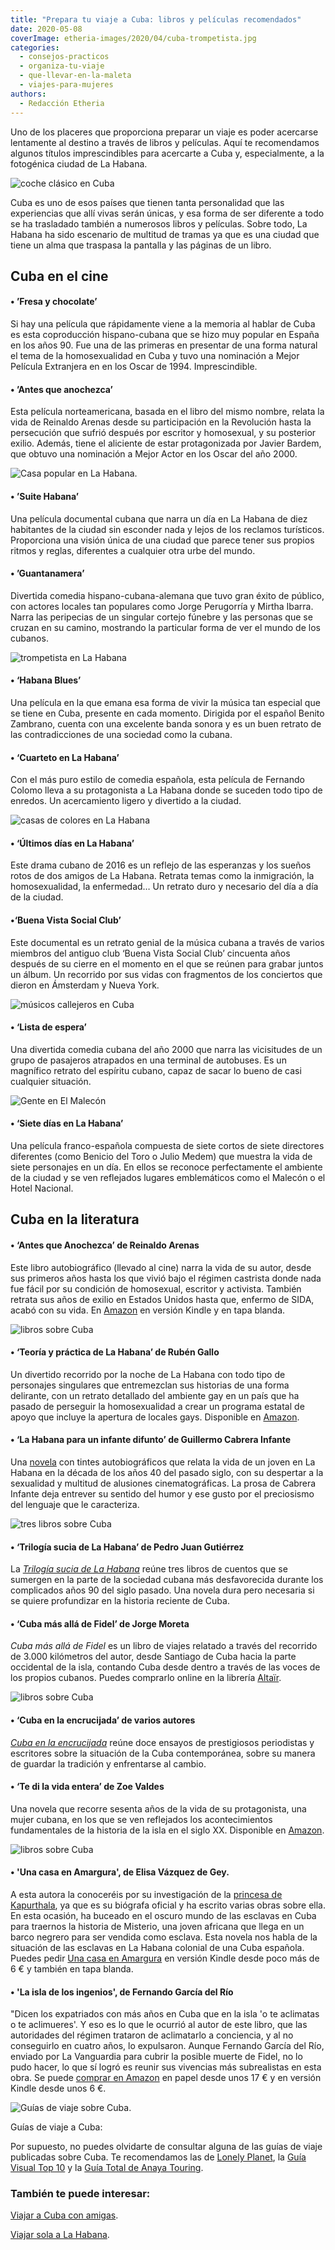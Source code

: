 ```yaml
---
title: "Prepara tu viaje a Cuba: libros y películas recomendados"
date: 2020-05-08
coverImage: etheria-images/2020/04/cuba-trompetista.jpg
categories: 
  - consejos-practicos
  - organiza-tu-viaje
  - que-llevar-en-la-maleta
  - viajes-para-mujeres
authors: 
  - Redacción Etheria
---
```


Uno de los placeres que proporciona preparar un viaje es poder acercarse lentamente al destino a través de libros y películas. Aquí te recomendamos algunos títulos imprescindibles para acercarte a Cuba y, especialmente, a la fotogénica ciudad de La Habana.

![coche clásico en Cuba](etheria-images/2020/04/Cuba-la-habana-calle-900x600.jpg "Calle de La Habana. © Alexander Kunze")

Cuba es uno de esos países que tienen tanta personalidad que las experiencias que allí 
vivas serán únicas, y esa forma de ser diferente a todo se ha trasladado también a 
numerosos libros y películas. Sobre todo, La Habana ha sido escenario de multitud de 
tramas ya que es una ciudad que tiene un alma que traspasa la pantalla y las páginas de 
un libro. 

## Cuba en el cine

#### • ’Fresa y chocolate’

Si hay una película que rápidamente viene a la memoria al hablar de Cuba es esta 
coproducción hispano-cubana que se hizo muy popular en España en los años 90. Fue una de 
las primeras en presentar de una forma natural el tema de la homosexualidad en Cuba y 
tuvo una nominación a Mejor Película Extranjera en en los Oscar de 1994. Imprescindible. 

#### • ’Antes que anochezca’

Esta película norteamericana, basada en el libro del mismo nombre, relata la vida de 
Reinaldo Arenas desde su participación en la Revolución hasta la persecución que sufrió 
después por escritor y homosexual, y su posterior exilio. Además, tiene el aliciente de 
estar protagonizada por Javier Bardem, que obtuvo una nominación a Mejor Actor en los 
Oscar del año 2000. 

![Casa popular en La Habana.](etheria-images/2020/04/Cuba-casa-popular-900x600.jpg "Casa popular en La Habana. © Florian Wehdeiq")

#### • ’Suite Habana’

Una película documental cubana que narra un día en La Habana de diez habitantes de la 
ciudad sin esconder nada y lejos de los reclamos turísticos. Proporciona una visión 
única de una ciudad que parece tener sus propios ritmos y reglas, diferentes a cualquier 
otra urbe del mundo. 

#### • ’Guantanamera’

Divertida comedia hispano-cubana-alemana que tuvo gran éxito de público, con actores 
locales tan populares como Jorge Perugorría y Mirtha Ibarra. Narra las peripecias de un 
singular cortejo fúnebre y las personas que se cruzan en su camino, mostrando la 
particular forma de ver el mundo de los cubanos. 

![trompetista en La Habana](etheria-images/2020/04/cuba-trompetista-900x600.jpg "Músico en La Habana. © Jessica Knowlden")

#### • ‘Habana Blues’

Una película en la que emana esa forma de vivir la música tan especial que se tiene en 
Cuba, presente en cada momento. Dirigida por el español Benito Zambrano, cuenta con una 
excelente banda sonora y es un buen retrato de las contradicciones de una sociedad como 
la cubana. 

#### • ‘Cuarteto en La Habana’

Con el más puro estilo de comedia española, esta película de Fernando Colomo lleva a su 
protagonista a La Habana donde se suceden todo tipo de enredos. Un acercamiento ligero y 
divertido a la ciudad. 

![casas de colores en La Habana](etheria-images/2020/04/La-habana-casas-colores-900x600.jpg "Casas recién pintadas en La Habana.")

#### • ‘Últimos días en La Habana’

Este drama cubano de 2016 es un reflejo de las esperanzas y los sueños rotos de dos 
amigos de La Habana. Retrata temas como la inmigración, la homosexualidad, la 
enfermedad… Un retrato duro y necesario del día a día de la ciudad. 

#### •‘Buena Vista Social Club’

Este documental es un retrato genial de la música cubana a través de varios miembros del 
antiguo club ‘Buena Vista Social Club’ cincuenta años después de su cierre en el momento 
en el que se reúnen para grabar juntos un álbum. Un recorrido por sus vidas con 
fragmentos de los conciertos que dieron en Ámsterdam y Nueva York. 

![músicos callejeros en Cuba](etheria-images/2020/04/cuba-musicos-900x796.jpg "La música forma parte del día a día de Cuba. © Florian Wehdeiq")

#### • ‘Lista de espera’

Una divertida comedia cubana del año 2000 que narra las vicisitudes de un grupo de 
pasajeros atrapados en una terminal de autobuses. Es un magnífico retrato del espíritu 
cubano, capaz de sacar lo bueno de casi cualquier situación. 

![Gente en El Malecón](etheria-images/2020/04/Cuba-malecon-900x600.jpg "El Malecón de La Habana.")

#### • ‘Siete días en La Habana’

Una película franco-española compuesta de siete cortos de siete directores diferentes 
(como Benicio del Toro o Julio Medem) que muestra la vida de siete personajes en un día. 
En ellos se reconoce perfectamente el ambiente de la ciudad y se ven reflejados lugares 
emblemáticos como el Malecón o el Hotel Nacional. 

## Cuba en la literatura

#### • ‘Antes que Anochezca’ de Reinaldo Arenas

Este libro autobiográfico (llevado al cine) narra la vida de su autor, desde sus 
primeros años hasta los que vivió bajo el régimen castrista donde nada fue fácil por su 
condición de homosexual, escritor y activista. También retrata sus años de exilio en 
Estados Unidos hasta que, enfermo de SIDA, acabó con su vida. En [Amazon](https://amzn.to/2Y8r0mL) 
en versión Kindle y en tapa blanda. 

![libros sobre Cuba](etheria-images/2020/04/cuba-libros-1-900x714.jpg "Un libro autobiográfico y un recorrido sobre la noche de La Habana.")

#### • ‘Teoría y práctica de La Habana’ de Rubén Gallo

Un divertido recorrido por la noche de La Habana con todo tipo de personajes singulares 
que entremezclan sus historias de una forma delirante, con un retrato detallado del 
ambiente gay en un país que ha pasado de perseguir la homosexualidad a crear un programa 
estatal de apoyo que incluye la apertura de locales gays. Disponible en [Amazon](https://amzn.to/2W1KZAP). 

#### • ‘La Habana para un infante difunto’ de Guillermo Cabrera Infante

Una [novela](https://amzn.to/2zzxJvK) con tintes autobiográficos que relata la vida de 
un joven en La Habana en la década de los años 40 del pasado siglo, con su despertar a 
la sexualidad y multitud de alusiones cinematográficas. La prosa de Cabrera Infante deja 
entrever su sentido del humor y ese gusto por el preciosismo del lenguaje que le 
caracteriza. 

![tres libros sobre Cuba](etheria-images/2020/04/cuba-libros-2-900x933.jpg "Diferentes visiones de la vida en Cuba.")

#### • ‘Trilogía sucia de La Habana’ de Pedro Juan Gutiérrez

La [_Trilogía sucia de La Habana_](https://amzn.to/2y5TW3Y) reúne tres libros de cuentos 
que se sumergen en la parte de la sociedad cubana más desfavorecida durante los 
complicados años 90 del siglo pasado. Una novela dura pero necesaria si se quiere 
profundizar en la historia reciente de Cuba. 

#### • ‘Cuba más allá de Fidel’ de Jorge Moreta

_Cuba más allá de Fidel_ es un libro de viajes relatado a través del recorrido de 3.000 
kilómetros del autor, desde Santiago de Cuba hacia la parte occidental de la isla, 
contando Cuba desde dentro a través de las voces de los propios cubanos. Puedes 
comprarlo online en la librería [Altaïr](https://www.altair.es/es/libro/cuba-mas-alla-de-fidel-9-heterodoxos-altair_109209). 

![libros sobre Cuba](etheria-images/2020/04/cuba-libros-3-900x685.jpg "Novela y ensayo sobre Cuba.")

#### • ‘Cuba en la encrucijada’ de varios autores

[_Cuba en la encrucijada_](https://amzn.to/2VWv5HW) reúne doce ensayos de prestigiosos 
periodistas y escritores sobre la situación de la Cuba contemporánea, sobre su manera de 
guardar la tradición y enfrentarse al cambio. 

#### • ‘Te di la vida entera’ de Zoe Valdes

Una novela que recorre sesenta años de la vida de su protagonista, una mujer cubana, en 
los que se ven reflejados los acontecimientos fundamentales de la historia de la isla en 
el siglo XX. Disponible en [Amazon](https://amzn.to/2YaqDYI). 

![libros sobre Cuba](etheria-images/2020/04/libros-viaje-cuba-900x677.jpg "'Una casa en Amargura' y 'La isla de los ingenios'.")

#### • 'Una casa en Amargura', de Elisa Vázquez de Gey.

A esta autora la conoceréis por su investigación de la [princesa de 
Kapurthala](https://etheriamagazine.com/2020/04/13/la-pasion-india-de-anita-delgado-libros-viajes/), 
ya que es su biógrafa oficial y ha escrito varias obras sobre ella. En esta ocasión, ha 
buceado en el oscuro mundo de las esclavas en Cuba para traernos la historia de 
Misterio, una joven africana que llega en un barco negrero para ser vendida como 
esclava. Esta novela nos habla de la situación de las esclavas en La Habana colonial de 
una Cuba española. Puedes pedir [Una casa en Amargura](https://amzn.to/2Sf7qS0) en 
versión Kindle desde poco más de 6 € y también en tapa blanda. 

#### • 'La isla de los ingenios', de Fernando García del Río

"Dicen los expatriados con más años en Cuba que en la isla 'o te aclimatas o te 
aclimueres'. Y eso es lo que le ocurrió al autor de este libro, que las autoridades del 
régimen trataron de aclimatarlo a conciencia, y al no conseguirlo en cuatro años, lo 
expulsaron. Aunque Fernando García del Río, enviado por La Vanguardia para cubrir la 
posible muerte de Fidel, no lo pudo hacer, lo que sí logró es reunir sus vivencias más 
subrealistas en esta obra. Se puede [comprar en Amazon](https://amzn.to/3aQCM89) en 
papel desde unos 17 € y en versión Kindle desde unos 6 €. 

![Guías de viaje sobre Cuba.](etheria-images/2020/04/cuba-guias-viaje-900x519.jpg "Guías de viaje sobre Cuba.")

Guías de viaje a Cuba: 

Por supuesto, no puedes olvidarte de consultar alguna de las guías de viaje publicadas 
sobre Cuba. Te recomendamos las de [Lonely Planet](https://amzn.to/2KDjatk), la [Guía 
Visual Top 10](https://amzn.to/3aFMXwa) y la [Guía Total de Anaya 
Touring](https://amzn.to/2Yl5Fqr). 

### También te puede interesar:

[Viajar a Cuba con 
amigas](https://etheriamagazine.com/2019/01/25/viajar-con-amigas-a-cuba/). 

[Viajar sola a La 
Habana](https://etheriamagazine.com/2019/08/16/viajar-sola-que-ver-hacer-mujeres-la-habana-cuba/).
